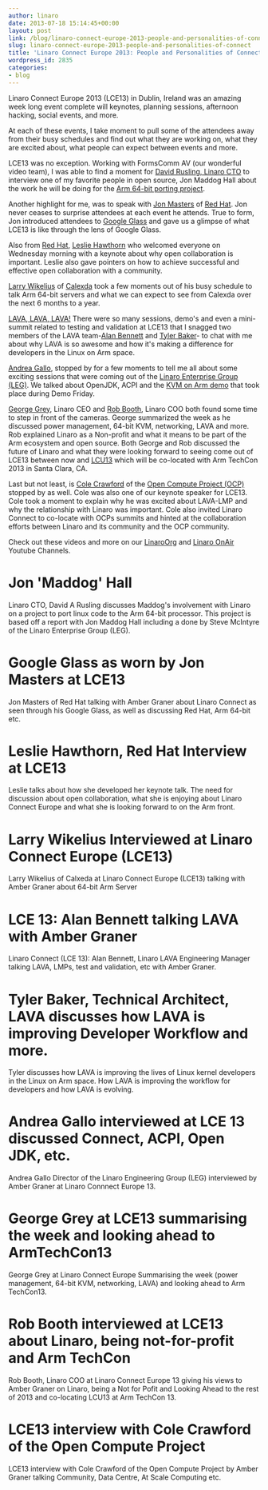 ```yaml
---
author: linaro
date: 2013-07-18 15:14:45+00:00
layout: post
link: /blog/linaro-connect-europe-2013-people-and-personalities-of-connect/
slug: linaro-connect-europe-2013-people-and-personalities-of-connect
title: 'Linaro Connect Europe 2013: People and Personalities of Connect'
wordpress_id: 2835
categories:
- blog
---
```


Linaro Connect Europe 2013 (LCE13) in Dublin, Ireland was an amazing week long event complete will keynotes, planning sessions, afternoon hacking, social events, and more.

At each of these events, I take moment to pull some of the attendees away from their busy schedules and find out what they are working on, what they are excited about, what people can expect between events and more.

LCE13 was no exception. Working with FormsComm AV (our wonderful video team), I was able to find a moment for [David Rusling, Linaro CTO](/blog/its-all-maddogs-fault-proclaims-david-rusling-linaro-cto/) to interview one of my favorite people in open source, Jon Maddog Hall about the work he will be doing for the [Arm 64-bit porting project](http://youtu.be/W7fwu4t5Gtc).

Another highlight for me, was to speak with [Jon Masters](https://plus.google.com/106265217227408958782/posts) of [Red Hat](http://www.redhat.com/). Jon never ceases to surprise attendees at each event he attends. True to form, Jon introduced attendees to [Google Glass](http://www.google.com/glass/start/) and gave us a glimpse of what LCE13 is like through the lens of Google Glass.

Also from [Red Hat](http://www.redhat.com/), [Leslie Hawthorn](https://www.google.com/url?sa=t&rct=j&q=&esrc=s&source=web&cd=1&cad=rja&ved=0CCwQFjAA&url=http%3A%2F%2Fhawthornlandings.org%2F&ei=vQLoUe7kH9Ww4AOimYDoBQ&usg=AFQjCNGR-S4V1kzg4BbKOHea-IQU_5WreQ&sig2=sGKCFVT0t9ChkMW5auaNyw&bvm=bv.49478099,d.dmg) who welcomed everyone on Wednesday morning with a keynote about why open collaboration is important. Leslie also gave pointers on how to achieve successful and effective open collaboration with a community.

[Larry Wikelius](http://silverlining-systems.com/) of [Calexda](http://silverlining-systems.com//) took a few moments out of his busy schedule to talk Arm 64-bit servers and what we can expect to see from Calexda over the next 6 months to a year.

[LAVA, LAVA, LAVA!](/engineering/core/) There were so many sessions, demo's and even a mini-summit related to testing and validation at LCE13 that I snagged two members of the LAVA team-[Alan Bennett](/about/) and [Tyler Baker](/about/)- to chat with me about why LAVA is so awesome and how it's making a difference for developers in the Linux on Arm space.

[Andrea Gallo](/about/), stopped by for a few moments to tell me all about some exciting sessions that were coming out of the [Linaro Enterprise Group (LEG)](/engineering/groups/ldcg/). We talked about OpenJDK, ACPI and the [KVM on Arm demo](/news/linaro-launches-opendataplane-odp-project-deliver-open-source-cross-platform-interoperability-networking-platforms/) that took place during Demo Friday.

[George Grey](/about/team/executive/), Linaro CEO and [Rob Booth](/about/), Linaro COO both found some time to step in front of the cameras. George summarized the week as he discussed power management, 64-bit KVM, networking, LAVA and more. Rob explained Linaro as a Non-profit and what it means to be part of the Arm ecosystem and open source. Both George and Rob discussed the future of Linaro and what they were looking forward to seeing come out of LCE13 between now and [LCU13](http://connect.linaro.org/lcu13/) which will be co-located with Arm TechCon 2013 in Santa Clara, CA.

Last but not least, is [Cole Crawford](http://www.opencompute.org/news/cole-crawford-joins-the-foundation-as-coo/) of the [Open Compute Project (OCP)](http://www.opencompute.org/) stopped by as well. Cole was also one of our keynote speaker for LCE13. Cole took a moment to explain why he was excited about LAVA-LMP and why the relationship with Linaro was important. Cole also invited Linaro Connect to co-locate with OCPs summits and hinted at the collaboration efforts between Linaro and its community and the OCP community.

Check out these videos and more on our [LinaroOrg](http://www.youtube.com/user/LinaroOrg) and [Linaro OnAir](http://www.youtube.com/user/LinaroOnAir) Youtube Channels.

# Jon 'Maddog' Hall

Linaro CTO, David A Rusling discusses Maddog's involvement with Linaro on a project to port linux code to the Arm 64-bit processor. This project is based off a report with Jon Maddog Hall including a done by Steve McIntyre of the Linaro Enterprise Group (LEG).


# Google Glass as worn by Jon Masters at LCE13

Jon Masters of Red Hat talking with Amber Graner about Linaro Connect as seen through his Google Glass, as well as discussing Red Hat, Arm 64-bit etc.


# Leslie Hawthorn, Red Hat Interview at LCE13

Leslie talks about how she developed her keynote talk. The need for discussion about open collaboration, what she is enjoying about Linaro Connect Europe and what she is looking forward to on the Arm front.


# Larry Wikelius Interviewed at Linaro Connect Europe (LCE13)


Larry Wikelius of Calxeda at Linaro Connect Europe (LCE13) talking with Amber Graner about 64-bit Arm Server


# LCE 13: Alan Bennett talking LAVA with Amber Graner

Linaro Connect (LCE 13): Alan Bennett, Linaro LAVA Engineering Manager talking LAVA, LMPs, test and validation, etc with Amber Graner.


# Tyler Baker, Technical Architect, LAVA discusses how LAVA is improving Developer Workflow and more.

Tyler discusses how LAVA is improving the lives of Linux kernel developers in the Linux on Arm space. How LAVA is improving the workflow for developers and how LAVA is evolving.


# Andrea Gallo interviewed at LCE 13 discussed Connect, ACPI, Open JDK, etc.

Andrea Gallo Director of the Linaro Engineering Group (LEG) interviewed by Amber Graner at Linaro Connnect Europe 13.


# George Grey at LCE13 summarising the week and looking ahead to ArmTechCon13



George Grey at Linaro Connect Europe Summarising the week (power management, 64-bit KVM, networking, LAVA) and looking ahead to Arm TechCon13.


# Rob Booth interviewed at LCE13 about Linaro, being not-for-profit and Arm TechCon



Rob Booth, Linaro COO at Linaro Connect Europe 13 giving his views to Amber Graner on Linaro, being a Not for Pofit and Looking Ahead to the rest of 2013 and co-locating LCU13 at Arm TechCon 13.


# LCE13 interview with Cole Crawford of the Open Compute Project


LCE13 interview with Cole Crawford of the Open Compute Project by Amber Graner talking Community, Data Centre, At Scale Computing etc.
